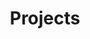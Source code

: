 ---
layout: main
title: Projects
header: Projects
group: navigation
permalink: /projects/
weight: 2
---